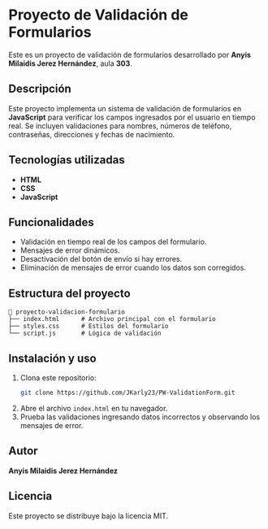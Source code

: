 # Proyecto de Validación de Formularios

Este es un proyecto de validación de formularios desarrollado por **Anyis Milaidis Jerez Hernández**, aula **303**.

## Descripción
Este proyecto implementa un sistema de validación de formularios en **JavaScript** para verificar los campos ingresados por el usuario en tiempo real. Se incluyen validaciones para nombres, números de teléfono, contraseñas, direcciones y fechas de nacimiento.

## Tecnologías utilizadas
- **HTML**
- **CSS**
- **JavaScript**

## Funcionalidades
- Validación en tiempo real de los campos del formulario.
- Mensajes de error dinámicos.
- Desactivación del botón de envío si hay errores.
- Eliminación de mensajes de error cuando los datos son corregidos.


## Estructura del proyecto
```
📂 proyecto-validacion-formulario
├── index.html      # Archivo principal con el formulario
├── styles.css      # Estilos del formulario
└── script.js       # Lógica de validación
```

## Instalación y uso
1. Clona este repositorio:
   ```sh
   git clone https://github.com/JKarly23/PW-ValidationForm.git
   ```
2. Abre el archivo `index.html` en tu navegador.
3. Prueba las validaciones ingresando datos incorrectos y observando los mensajes de error.

## Autor
**Anyis Milaidis Jerez Hernández**

## Licencia
Este proyecto se distribuye bajo la licencia MIT.

